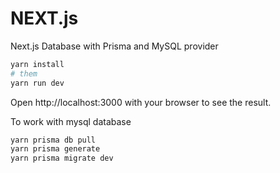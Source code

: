 # NEXT.js

Next.js Database with Prisma and MySQL provider

```bash
yarn install
# them
yarn run dev
```

Open http://localhost:3000 with your browser to see the result.

To work with mysql database

```bash
yarn prisma db pull
yarn prisma generate
yarn prisma migrate dev
```
